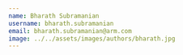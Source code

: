 ```yaml
---
name: Bharath Subramanian
username: bharath.subramanian
email: bharath.subramanian@arm.com
image: ../../assets/images/authors/bharath.jpg
---
```

